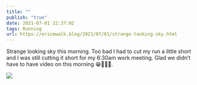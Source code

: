 ```yaml
---
title: ""
publish: "true"
date: 2021-07-01 22:37:02
tags: Running
url: https://ericmwalk.blog/2021/07/01/strange-looking-sky.html
---
```


Strange looking sky this morning. Too bad I had to cut my run a little short and I was still cutting it short for my 6:30am work meeting. Glad we didn’t have to have video on this morning 😁🏃🏻‍♂️.


![](https://ericmwalk.blog/uploads/2021/14320f3fe6.jpg)